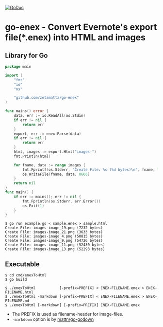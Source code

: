 [![GoDoc](https://godoc.org/github.com/zetamatta/go-enex?status.svg)](https://godoc.org/github.com/zetamatta/go-enex)

go-enex - Convert Evernote's export file(\*.enex) into HTML and images
==================================================

Library for Go
--------------

```go
package main

import (
    "fmt"
    "io"
    "os"

    "github.com/zetamatta/go-enex"
)

func mains() error {
    data, err := io.ReadAll(os.Stdin)
    if err != nil {
        return err
    }
    export, err := enex.Parse(data)
    if err != nil {
        return err
    }
    html, images := export.Html("images-")
    fmt.Println(html)

    for fname, data := range images {
        fmt.Fprintf(os.Stderr, "Create File: %s (%d bytes)\n", fname, len(data))
        os.WriteFile(fname, data, 0666)
    }
    return nil
}
func main() {
    if err := mains(); err != nil {
        fmt.Fprintln(os.Stderr, err.Error())
        os.Exit(1)
    }
}
```

```
$ go run example.go < sample.enex > sample.html
Create File: images-image_19.png (7232 bytes)
Create File: images-image_21.png (3633 bytes)
Create File: images-image_4.png (50815 bytes)
Create File: images-image_9.png (54726 bytes)
Create File: images-image_11.png (52430 bytes)
Create File: images-image_13.png (52293 bytes)
```

Executable
-----------

```
$ cd cmd/enexToHtml
$ go build
```

```
$ ./enexToHtml           [-prefix=PREFIX] < ENEX-FILENAME.enex > ENEX-FILENAME.html
$ ./enexToHtml -markdown [-prefix=PREFIX] < ENEX-FILENAME.enex > ENEX-FILENAME.md
$ ./enexToHtml [-markdown] [-prefix=PREFIX] ENEX-FILENAME.enex
```

- The PREFIX is used as filename-header for image-files.
- `-markdown` option is by [mattn/go-godown](https://github.com/mattn/godown)
